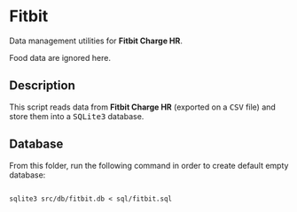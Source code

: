 Fitbit
======
Data management utilities for <b>Fitbit Charge HR</b>.

Food data are ignored here.

Description
-----------
This script reads data from <b>Fitbit Charge HR</b> (exported on a <tt>CSV</tt> file) and store them into a <tt>SQLite3</tt> database.

Database
--------
From this folder, run the following command in order to create default empty database:

<code>
sqlite3 src/db/fitbit.db < sql/fitbit.sql
</code>